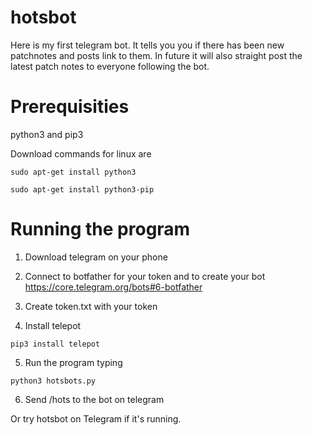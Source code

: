 # hotsbot

Here is my first telegram bot. It tells you you if there has been new patchnotes and posts link to them. In future it will also straight post the latest patch notes to everyone following the bot.

# Prerequisities

python3 and pip3 

Download commands for linux are

``` sudo apt-get install python3 ```

``` sudo apt-get install python3-pip ```

# Running the program

1. Download telegram on your phone

2. Connect to botfather for your token and to create your bot
https://core.telegram.org/bots#6-botfather

3. Create token.txt with your token

4. Install telepot

 ``` pip3 install telepot ```

5. Run the program typing

 ``` python3 hotsbots.py ``` 

6. Send /hots to the bot on telegram

Or try hotsbot on Telegram if it's running.
